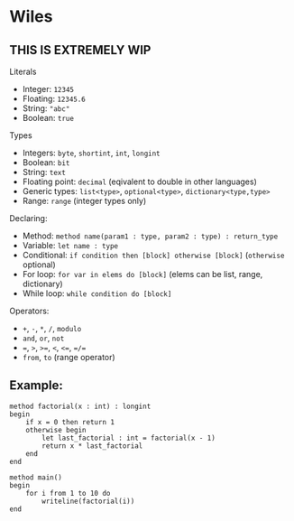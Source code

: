 # Wiles

## THIS IS EXTREMELY WIP

Literals

- Integer: `12345`
- Floating: `12345.6`
- String: `"abc"`
- Boolean: `true`

Types
- Integers: `byte`, `shortint`, `int`, `longint`
- Boolean: `bit`
- String: `text`
- Floating point: `decimal` (eqivalent to double in other languages)
- Generic types: `list<type>`, `optional<type>`, `dictionary<type,type>`
- Range: `range` (integer types only)

Declaring:
- Method: `method name(param1 : type, param2 : type) : return_type`
- Variable: `let name : type`
- Conditional: `if condition then [block] otherwise [block]` (`otherwise` optional)
- For loop: `for var in elems do [block]` (elems can be list, range, dictionary)
- While loop: `while condition do [block]`

Operators:
- `+`, `-`, `*`, `/`, `modulo`
- `and`, `or`, `not`
- `=`, `>`, `>=`, `<`, `<=`, `=/=`
- `from`, `to` (range operator)

## Example:

```
method factorial(x : int) : longint
begin
    if x = 0 then return 1
    otherwise begin
        let last_factorial : int = factorial(x - 1)
        return x * last_factorial
    end
end
    
method main()
begin
    for i from 1 to 10 do
        writeline(factorial(i))
end

```
